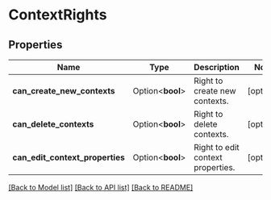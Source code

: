 # ContextRights

## Properties

Name | Type | Description | Notes
------------ | ------------- | ------------- | -------------
**can_create_new_contexts** | Option<**bool**> | Right to create new contexts. | [optional]
**can_delete_contexts** | Option<**bool**> | Right to delete contexts. | [optional]
**can_edit_context_properties** | Option<**bool**> | Right to edit context properties. | [optional]

[[Back to Model list]](../README.md#documentation-for-models) [[Back to API list]](../README.md#documentation-for-api-endpoints) [[Back to README]](../README.md)


